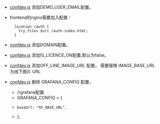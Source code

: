 * [confdev.js](https://github.com/Dataman-Cloud/frontend/blob/master/glance/js/confdev.js) 添加DEMO_USER_EMAIL配置。
* frontend的nginx需要加入配置：

        location /auth {
          try_files $uri /auth-index.html;
        }
* [confdev.js](https://github.com/Dataman-Cloud/frontend/blob/master/glance/js/confdev.js) 添加DOMAIN配置。
* [confdev.js](https://github.com/Dataman-Cloud/frontend/blob/master/glance/js/confdev.js) 添加IS_LICENCE_ON配置,默认为false。
* [confdev.js](https://github.com/Dataman-Cloud/frontend/blob/master/glance/js/confdev.js) 添加OFF_LINE_IMAGE_URL 配置，
需要替换 IMAGE_BASE_URL 为线下图片 URL

* [confdev.js](https://github.com/Dataman-Cloud/frontend/blob/master/glance/js/confdev.js) 删除 GRAFANA_CONFIG 配置，

    - //grafana配置
    - GRAFANA_CONFIG = {
    -     baseUrl: "GF_BASE_URL",
    - };
